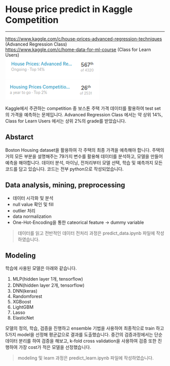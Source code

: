# House price predict in Kaggle Competition
- - -
https://www.kaggle.com/c/house-prices-advanced-regression-techniques (Advanced Regression Class)<br>
https://www.kaggle.com/c/home-data-for-ml-course (Class for Learn Users)<br>
![](./img/readme1.png)
![](./img/readme2.png)

 Kaggle에서 주관하는 competition 중 보스톤 주택 가격 데이터를 활용하여 test set의 가격을 예측하는 문제입니다. Advanced Regression Class 에서는 약 상위 14%, Class for Learn Users 에서는 상위 2%의 grade를 받았습니다.
 
 ## Abstarct
 Boston Housing dataset을 활용하여 각 주택의 최종 가격을 예측해야 합니다. 주택의 거의 모든 부분을 설명해주는 79가지 변수를 활용해 데이터를 분석하고, 모델을 만들어 예측을 해야합니다. 데이터 분석, 마이닝, 전처리부터 모델 선택, 학습 및 예측까지 모든 코드를 담고 있습니다. 코드는 전부 python으로 작성되었습니다.
 
 ## Data analysis, mining, preprocessing
 - 데이터 시각화 및 분석
 - null value 확인 및 fill
 - outlier 처리
 - data normalization
 - One-Hot-Encoding을 통한 cateorical feature -> dummy variable
 
> 데이터를 읽고 전반적인 데이터 전처리 과정은 predict_data.ipynb 파일에 작성하였습니다.
 
 
 ## Modeling
  학습에 사용된 모델은 아래와 같습니다.
 1. MLP(hidden layer 1개, tensorflow)
 2. DNN(hidden layer 2개, tensorflow)
 3. DNN(keras)
 4. Randomforest
 5. XGBoost
 6. LightGBM
 7. Lasso
 8. ElasticNet
 
모델의 정의, 학습, 검증을 진행하고 ensemble 기법을 사용하여 최종적으로 train 하고 5가지 model을 선정해 평균값으로 결과를 도출했습니다. 중간의 검증과정에서는 단순 데이터 분리를 하여 검증을 해보고, k-fold cross validation을 사용하여 검증 또한 진행하여 가장 cost가 적은 모델을 선정했습니다.
> modeling 및 learn 과정은 predict_learn.ipynb 파일에 작성하였습니다.
